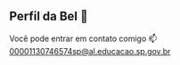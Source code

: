 ## Perfil da Bel 👋

<!--
**IsabelaSilva-3B/IsabelaSilva-3B** is a ✨ _special_ ✨ repository because its `README.md` (this file) appears on your GitHub profile.

Informaçõeszinhas:

- 🔭 Utilizo esse espaço para minha organização e compartilhamento dos meu projetos desenvolvidos.
- 🌱 Estou me desenvolvendo na linguagem JavaScript.
- 👯 Estou estudando na Alura.
- 😄 Pronomes: ela\dela.
- ⚡ Adoro gatos.
-->

Você pode entrar em contato comigo 📫
00001130746574sp@al.educacao.sp.gov.br
